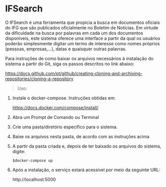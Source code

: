 

# IFSearch 
O IFSearch é uma ferramenta que propicia a busca em documentos oficiais do IFG que são publicados oficialmente no Boletim de Notícias. Em virtude da dificuldade na busca por palavras em cada um dos documentos disponíveis, este sistema oferece uma interface a partir da qual os usuários poderão simplesmente digitar um termo de interesse como nomes próprios (pessoas, empresas,...), datas e quaisquer outras palavras.

Para instruções de como baixar os arquivos necessários à instalação do sistema a partir do Git, siga os passos descritos no link abaixo:

https://docs.github.com/pt/github/creating-cloning-and-archiving-repositories/cloning-a-repository

> Uso:

1. Instale o docker-compose. Instruções obtidas em:

   https://docs.docker.com/compose/install/


2. Abra um Prompt de Comando ou Terminal

3. Crie uma pasta/diretório específico para o sistema. 

4. Baixe os arquivos nesta pasta, de acordo com as instruções acima

5. A partir da pasta criada e, depois de ter baixado os arquivos do sistema, digite:

   `$docker-compose up`
   
   
7. Após a instalação, o serviço estará acessível por meio da seguinte URL:

   http://localhost:5000


